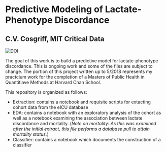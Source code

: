 # Predictive Modeling of Lactate-Phenotype Discordance
## C.V. Cosgriff, MIT Critical Data

![DOI](https://zenodo.org/badge/131763659.svg)

The goal of this work is to build a predictive model for lactate-phenotype discordance. This is ongoing work
and some of the files are subject to change. The portion of this project written up to 5/2018 represents my
practcium work for the completion of a Masters of Public Health in Quantitiave Methods at Harvard Chan School.

This repository is organized as follows:
* Extraction: contains a notebook and requisite scripts for extacting cohort data from the eICU database
* EDA: contains a notebook with an exploratory analysis of the cohort as well as a notebook examining the
association between lactate discordance and mortality. (_Note on mortality: As this was examined after the initial extract, this
file performs a database pull to attain mortality status._)
* Classifier: contains a notebook which documents the construction of a classifier
